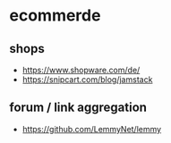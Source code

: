 # ecommerde

## shops

- https://www.shopware.com/de/
- https://snipcart.com/blog/jamstack


## forum / link aggregation

- https://github.com/LemmyNet/lemmy
